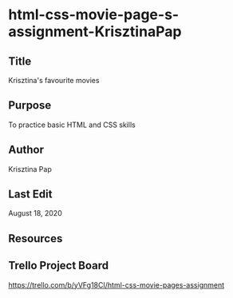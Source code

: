 # html-css-movie-page-s-assignment-KrisztinaPap

## Title
Krisztina's favourite movies

## Purpose
To practice basic HTML and CSS skills

## Author
Krisztina Pap

## Last Edit
August 18, 2020

## Resources


## Trello Project Board
https://trello.com/b/yVFg18CI/html-css-movie-pages-assignment
